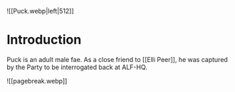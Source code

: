 ![[Puck.webp|left|512]]

# Introduction
Puck is an adult male fae. As a close friend to [[Elli Peer]], he was captured by the Party to be interrogated back at ALF-HQ.

![[pagebreak.webp]]
